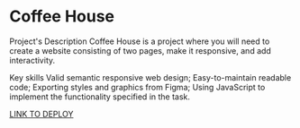 # Coffee House
Project's Description
Coffee House is a project where you will need to create a website consisting of two pages, make it responsive, and add interactivity.

Key skills
Valid semantic responsive web design;
Easy-to-maintain readable code;
Exporting styles and graphics from Figma;
Using JavaScript to implement the functionality specified in the task.

[LINK TO DEPLOY](https://coffee-house-andrey257686.netlify.app/)
